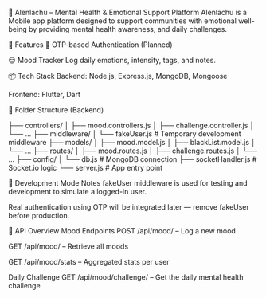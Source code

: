 🌿 Alenlachu – Mental Health & Emotional Support Platform
Alenlachu is a Mobile app platform designed to support communities with emotional well-being by providing mental health awareness, and daily challenges. 

🚀 Features
🔐 OTP-based Authentication (Planned)

😌 Mood Tracker
Log daily emotions, intensity, tags, and notes.

📦 Tech Stack
Backend: Node.js, Express.js, MongoDB, Mongoose

Frontend: Flutter, Dart


📁 Folder Structure (Backend)


├── controllers/
│   ├── mood.controllers.js
│   ├── challenge.controller.js
│   └── ...
├── middleware/
│   └── fakeUser.js        # Temporary development middleware
├── models/
│   ├── mood.model.js
│   ├── blackList.model.js
│   └── ...
├── routes/
│   ├── mood.routes.js
│   ├── challenge.routes.js
│   └── ...
├── config/
│   └── db.js              # MongoDB connection
├── socketHandler.js       # Socket.io logic
└── server.js              # App entry point

🧪 Development Mode Notes
fakeUser middleware is used for testing and development to simulate a logged-in user.

Real authentication using OTP will be integrated later — remove fakeUser before production.

📜 API Overview
Mood Endpoints
POST /api/mood/ – Log a new mood

GET /api/mood/ – Retrieve all moods

GET /api/mood/stats – Aggregated stats per user

Daily Challenge
GET /api/mood/challenge/ – Get the daily mental health challenge



